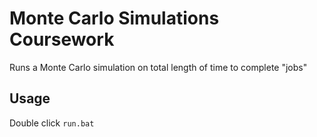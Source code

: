 # Monte Carlo Simulations Coursework

Runs a Monte Carlo simulation on total length of time to complete "jobs"

## Usage

Double click `run.bat`
